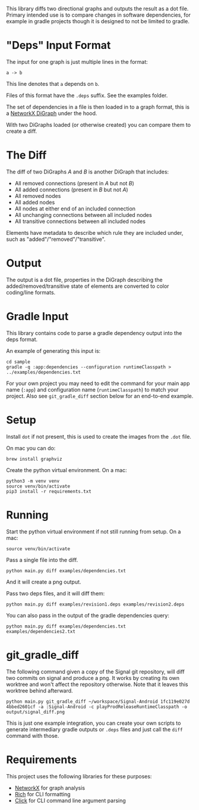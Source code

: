 
This library diffs two directional graphs and outputs the result as a dot file. Primary intended use is to compare changes in software dependencies, for example in gradle projects though it is designed to not be limited to gradle.

"Deps" Input Format
===

The input for one graph is just multiple lines in the format:
```
a -> b
```
This line denotes that `a` depends on `b`.

Files of this format have the `.deps` suffix. See the examples folder.

The set of dependencies in a file is then loaded in to a graph format, this is a [NetworkX DiGraph](https://networkx.org/documentation/stable/reference/classes/digraph.html) under the hood.

With two DiGraphs loaded (or otherwise created) you can compare them to create a diff.

The Diff
===

The diff of two DiGraphs _A_ and _B_ is another DiGraph that includes:

- All removed connections (present in _A_ but not _B_)
- All added connections (present in _B_ but not _A_)
- All removed nodes
- All added nodes
- All nodes at either end of an included connection
- All unchanging connections between all included nodes
- All transitive connections between all included nodes

Elements have metadata to describe which rule they are included under, such as "added"/"removed"/"transitive".

Output
===

The output is a dot file, properties in the DiGraph describing the added/removed/transitive state of elements are converted to color coding/line formats.

Gradle Input
===

This library contains code to parse a gradle dependency output into the deps format.

An example of generating this input is:

```shell
cd sample
gradle -q :app:dependencies --configuration runtimeClasspath > ../examples/dependencies.txt
```

For your own project you may need to edit the command for your main app name (`:app`) and configuration name (`runtimeClasspath`) to match your project. Also see `git_gradle_diff` section below for an end-to-end example.

Setup
===

Install `dot` if not present, this is used to create the images from the `.dot` file.

On mac you can do:

```shell
brew install graphviz
```

Create the python virtual environment. On a mac:

```shell
python3 -m venv venv
source venv/bin/activate
pip3 install -r requirements.txt
```

Running
===

Start the python virtual environment if not still running from setup. On a mac:

```shell
source venv/bin/activate
```

Pass a single file into the diff.

```shell
python main.py diff examples/dependencies.txt
```

And it will create a png output.

Pass two deps files, and it will diff them:

```shell
python main.py diff examples/revision1.deps examples/revision2.deps
```

You can also pass in the output of the gradle dependencies query:

```shell
python main.py diff examples/dependencies.txt examples/dependencies2.txt
```

git_gradle_diff
===

The following command given a copy of the Signal git repository, will diff two commits on signal and produce a png.
It works by creating its own worktree and won't affect the repository otherwise.
Note that it leaves this worktree behind afterward.

```shell
python main.py git_gradle_diff ~/workspace/Signal-Android 1fc119e027d 4bbed2601cf -a :Signal-Android -c playProdReleaseRuntimeClasspath -o output/signal_diff.png
```

This is just one example integration, you can create your own scripts to generate intermediary gradle outputs or `.deps` files and just call the `diff` command with those.

Requirements
===

This project uses the following libraries for these purposes:

- [NetworkX](https://github.com/networkx/networkx) for graph analysis
- [Rich](https://github.com/Textualize/rich) for CLI formatting
- [Click](https://github.com/pallets/click/) for CLI command line argument parsing
